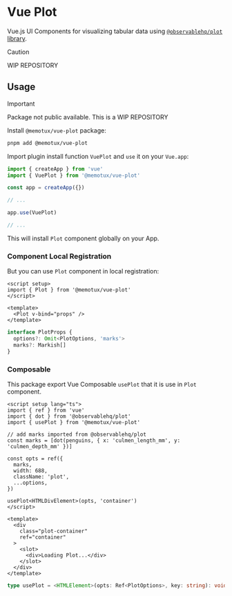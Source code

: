 # Vue Plot

Vue.js UI Components for visualizing tabular data using [`@observablehq/plot` library](https://github.com/observablehq/plot).

> [!CAUTION]
> WIP REPOSITORY

## Usage

> [!IMPORTANT]
> Package not public available. This is a WIP REPOSITORY

Install `@memotux/vue-plot` package:

```bash
pnpm add @memotux/vue-plot
```

Import plugin install function `VuePlot` and `use` it on your `Vue.app`:

```ts
import { createApp } from 'vue'
import { VuePlot } from '@memotux/vue-plot'

const app = createApp({})

// ...

app.use(VuePlot)

// ...
```

This will install `Plot` component globally on your App.

### Component Local Registration

But you can use `Plot` component in local registration:

```vue
<script setup>
import { Plot } from '@memotux/vue-plot'
</script>

<template>
  <Plot v-bind="props" />
</template>
```

```ts
interface PlotProps {
  options?: Omit<PlotOptions, 'marks'>
  marks?: Markish[]
}
```

### Composable

This package export Vue Composable `usePlot` that it is use in `Plot` component.

```vue
<script setup lang="ts">
import { ref } from 'vue'
import { dot } from '@observablehq/plot'
import { usePlot } from '@memotux/vue-plot'

// add marks imported from @observablehq/plot
const marks = [dot(penguins, { x: 'culmen_length_mm', y: 'culmen_depth_mm' })]

const opts = ref({
  marks,
  width: 688,
  className: 'plot',
  ...options,
})

usePlot<HTMLDivElement>(opts, 'container')
</script>

<template>
  <div
    class="plot-container"
    ref="container"
  >
    <slot>
      <div>Loading Plot...</div>
    </slot>
  </div>
</template>
```

```ts
type usePlot = <HTMLElement>(opts: Ref<PlotOptions>, key: string): void
```
